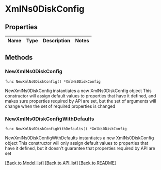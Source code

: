 # XmlNs0DiskConfig

## Properties

Name | Type | Description | Notes
------------ | ------------- | ------------- | -------------

## Methods

### NewXmlNs0DiskConfig

`func NewXmlNs0DiskConfig() *XmlNs0DiskConfig`

NewXmlNs0DiskConfig instantiates a new XmlNs0DiskConfig object
This constructor will assign default values to properties that have it defined,
and makes sure properties required by API are set, but the set of arguments
will change when the set of required properties is changed

### NewXmlNs0DiskConfigWithDefaults

`func NewXmlNs0DiskConfigWithDefaults() *XmlNs0DiskConfig`

NewXmlNs0DiskConfigWithDefaults instantiates a new XmlNs0DiskConfig object
This constructor will only assign default values to properties that have it defined,
but it doesn't guarantee that properties required by API are set


[[Back to Model list]](../README.md#documentation-for-models) [[Back to API list]](../README.md#documentation-for-api-endpoints) [[Back to README]](../README.md)


